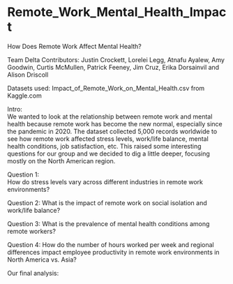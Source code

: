 # Remote_Work_Mental_Health_Impact
How Does Remote Work Affect Mental Health?

Team Delta Contributors:  Justin Crockett, Lorelei Legg, Atnafu Ayalew, Amy Goodwin, Curtis McMullen, Patrick Feeney, Jim Cruz, Erika Dorsainvil and Alison Driscoll

Datasets used:
	Impact_of_Remote_Work_on_Mental_Health.csv from Kaggle.com
 
Intro:  
We wanted to look at the relationship between remote work and mental health because remote work has become the new normal, especially since the pandemic in 2020.  The dataset collected 5,000 records worldwide to see how remote work affected stress levels, work/life balance, mental health conditions, job satisfaction, etc.  This raised some interesting questions for our group and we decided to dig a little deeper, focusing mostly on the North American region.

Question 1:  
How do stress levels vary across different industries in remote work environments?

Question 2:
What is the impact of remote work on social isolation and work/life balance?

Question 3:
What is the prevalence of mental health conditions among remote workers?

Question 4:
How do the number of hours worked per week and regional differences impact employee productivity in remote work environments in North America vs. Asia?




Our final analysis:
